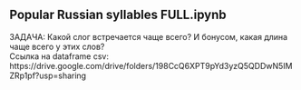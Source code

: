 <h2>Popular Russian syllables FULL.ipynb</h2>
ЗАДАЧА: Какой слог встречается чаще всего? И бонусом, какая длина чаще всего у этих слов?<br>
Ссылка на dataframe csv:<br>
https://drive.google.com/drive/folders/198CcQ6XPT9pYd3yzQ5QDDwN5IMZRp1pf?usp=sharing<br>

